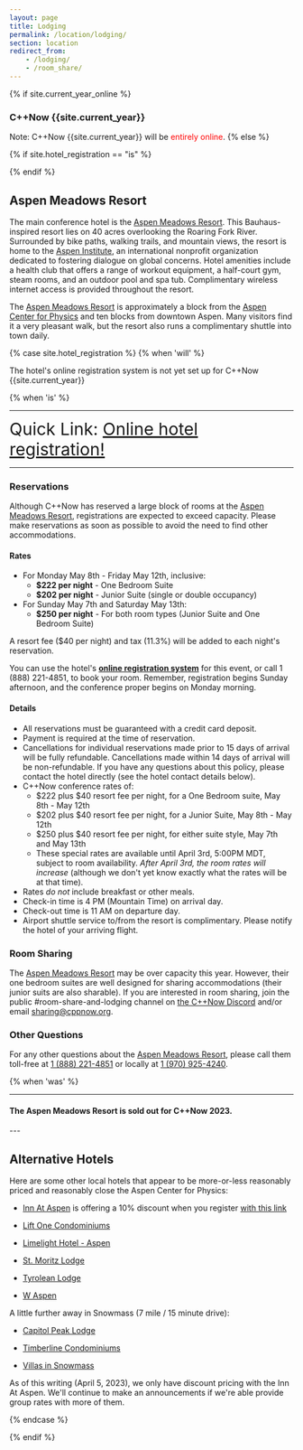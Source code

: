 ```yaml
---
layout: page
title: Lodging
permalink: /location/lodging/
section: location
redirect_from:
    - /lodging/
    - /room_share/
---
```

{% if site.current_year_online %}
### C++Now {{site.current_year}}

Note: C++Now {{site.current_year}} will be <span style="color: red;">entirely online</span>.
{% else %}

<!-- <p class="highlight" markdown="1">The Aspen Meadows Resort has sold out for C++Now 2019.</p>

![Limelight Hotel - Aspen](/assets/img/location/Limelight/Limelight.jpeg "Limelight Hotel - Aspen"){:style="float: right;margin-right: 7px;margin-top: 7px; width: 240px"}

Our overflow property will be the beautiful [Limelight Hotel - Aspen](https://www.limelighthotels.com/aspen).  

We are working on a special C++Now attendee rate for the overflow property but wanted to give you details about the hotel. Until we have a contract in place, we don't have registration information available.

![Karen Krueger](/assets/img/staff/karen-closeup.jpeg "Karen Krueger"){:style="float: left;margin-right: 7px;margin-top: 7px; width: 160px"}

For now, please contact [Karen Krueger with Krueger Event Management](mailto:Karen@KruegerEvents.com) and provide your contact information along with your arrival and departure dates.  She will send your confirmation number to you as soon as it is available.  You can email [Karen@KruegerEvents.com](mailto:Karen@KruegerEvents.com) and she will work directly with you.


<p class="highlight" markdown="1">To reserve your room use [the C++Now 2019 Limelight booking link](https://gc.synxis.com/rez.aspx?Hotel=56474&Chain=10237&template=rASELL&shell=rASELL&arrive=5/5/2019&depart=5/10/2019&adult=1&child=0&promo=CPLUSPLUSNOW).

If you would rather call (or if you are not staying five nights), you can call John Knechtel at (970) 925-3323 and let him know you are attending the conference.

Note that because we are within thirty days, payment is due in full and no cancelations are possible.</p>

![Limelight Hotel - Aspen Lounge](/assets/img/location/Limelight/Limelight lounge.jpeg "Limelight Hotel - Aspen Lounge"){:style="float: right;margin-right: 7px;margin-top: 7px; width: 280px"}

The Limelight provides free shuttle service to an from the airport. Please review [the information here](https://www.limelighthotels.com/aspen/the-hotel/getting-here) about arranging your pickup.

Just a mile from the Aspen Center for Physics, take advantage of the complimentary bicycles or enjoy a walk in the clear mountain air. 

Hotel amenities include a complimentary full breakfast buffet from 7:00am – 10:00am daily, free wifi throughout the hotel, and underground electric car charging stations. The property boasts an outdoor pool, hot tub and fitness room. On each of our two rooftop terraces you’ll find overstuffed lounge chairs, wrap-around sofas and dining tables and enjoy incredible views of the surrounding Rocky Mountains.

![Limelight Hotel - Aspen Pool](/assets/img/location/Limelight/Limelight pool.jpeg "Limelight Hotel - Aspen Pool"){:style="float: left;margin-right: 7px;margin-top: 7px; width: 280px"}

Sleeping rooms have high ceilings, big windows, contemporary décor, granite and marble finishes, king beds and oversized closets.

Overnight parking is self-park, underground garage is $18, which is accessible around the clock. There are also $5 parking permits for the residential area surrounding the hotel, which are valid for up to one week.

Our overflow block size will be limited, so do not delay:

<p style="text-align: center; font-size: 40px;"><a href="mailto:Karen@KruegerEvents.com">Reserve Now</a></p>
-->

<!-- 
---
<p class="highlight" markdown="1">The Aspen Meadows Resort has sold out for C++Now 2019.</p>
---
 -->

{% if site.hotel_registration == "is" %}

{% endif %}

## Aspen Meadows Resort

The main conference hotel is the [Aspen Meadows Resort](https://www.aspenmeadows.com/). This Bauhaus-inspired resort lies on 40 acres overlooking the Roaring Fork River. Surrounded by bike paths, walking trails, and mountain views, the resort is home to the [Aspen Institute](https://www.aspeninstitute.org/), an international nonprofit organization dedicated to fostering dialogue on global concerns. Hotel amenities include a health club that offers a range of workout equipment, a half-court gym, steam rooms, and an outdoor pool and spa tub. Complimentary wireless internet access is provided throughout the resort. 

The [Aspen Meadows Resort](https://www.aspenmeadows.com/) is approximately a block from the [Aspen Center for Physics](https://www.aspenphys.org/) and ten blocks from downtown Aspen. Many visitors find it a very pleasant walk, but the resort also runs a complimentary shuttle into town daily.

{% case site.hotel_registration %}
  {% when 'will' %}

The hotel's online registration system is not yet set up for C++Now {{site.current_year}}

  {% when 'is' %}

<hr>

<span style="font-size:30px">Quick Link: [Online hotel registration!]({{site.online_link_for_Meadows_reservation}})</span>

<hr>

### Reservations

Although C++Now has reserved a large block of rooms at the [Aspen Meadows Resort](https://www.aspenmeadows.com/), registrations are expected to exceed capacity. Please make reservations as soon as possible to avoid the need to find other accommodations.

#### Rates
* For Monday May 8th - Friday May 12th, inclusive:
  * **$222 per night** - One Bedroom Suite
  * **$202 per night** - Junior Suite (single or double occupancy)
* For Sunday May 7th and Saturday May 13th:
  * **$250 per night** - For both room types (Junior Suite and One Bedroom Suite)

A resort fee ($40 per night) and tax (11.3%) will be added to each night's reservation.

You can use the hotel's **[online registration system]({{site.online_link_for_Meadows_reservation}})** for this event, or call 1 (888) 221-4851, to book your room. Remember, registration begins Sunday afternoon, and the conference proper begins on Monday morning.

#### Details

* All reservations must be guaranteed with a credit card deposit.
* Payment is required at the time of reservation.
* Cancellations for individual reservations made prior to 15 days of arrival will be fully refundable. Cancellations made within 14 days of arrival will be non-refundable. If you have any questions about this policy, please contact the hotel directly (see the hotel contact details below).
* C++Now conference rates of:
  * $222 plus $40 resort fee per night, for a One Bedroom suite, May 8th - May 12th
  * $202 plus $40 resort fee per night, for a Junior Suite, May 8th - May 12th
  * $250 plus $40 resort fee per night, for either suite style, May 7th and May 13th
  * These special rates are available until April 3rd, 5:00PM MDT, subject to room availability.  _After April 3rd, the room rates will increase_ (although we don't yet know exactly what the rates will be at that time).
* Rates _do not_ include breakfast or other meals.
* Check-in time is 4 PM (Mountain Time) on arrival day.
* Check-out time is 11 AM on departure day.
* Airport shuttle service to/from the resort is complimentary. Please notify the hotel of your arriving flight.


### Room Sharing

The [Aspen Meadows Resort](https://www.aspenmeadows.com/) may be over capacity this year. However, their one bedroom suites are well designed for sharing accommodations (their junior suits are also sharable). If you are interested in room sharing, join the  public #room-share-and-lodging channel on [the C++Now Discord](https://discord.gg/UZWwKFa6rr) and/or email [sharing@cppnow.org](mailto:sharing@cppnow.org).



### Other Questions

For any other questions about the [Aspen Meadows Resort](https://www.aspenmeadows.com/), please call them toll-free at [1 (888) 221-4851](tel:1-888-221-4851) or locally at [1 (970) 925-4240](tel:1-970-925-4240).

{% when 'was' %}

---
<h4 class="highlight" markdown="1">The Aspen Meadows Resort is sold out for C++Now 2023.</h4>
---

## Alternative Hotels

Here are some other local hotels that appear to be more-or-less reasonably priced and reasonably close the Aspen Center for Physics:

* [Inn At Aspen](https://www.innataspen.com/) is offering a 10% discount when you register [with this link](https://reservations.travelclick.com/115331?groupID=3883144)

* [Lift One Condominiums](https://liftone.com/)

* [Limelight Hotel - Aspen](https://www.limelighthotels.com/aspen)

* [St. Moritz Lodge](https://www.stmoritzlodge.com/)

* [Tyrolean Lodge](https://www.tyroleanlodge.com/)

* [W Aspen](https://www.marriott.com/en-us/hotels/asewh-w-aspen/overview/)

A little further away in Snowmass (7 mile / 15 minute drive):

* [Capitol Peak Lodge](https://snowmassmountainlodging.com/properties/capitol-peak/?utm_source=extnet&utm_medium=yext)

* [Timberline Condominiums](http://www.thetimberline.com/?sa=X&ved=0CLwPEMiuA2oYChMIgKzv2KaJ_gIVAAAAAB0AAAAAEMYE)

* [Villas in Snowmass](https://www.hyatt.com/en-US/hotel/colorado/villas-at-snowmass-club-a-destination-residence-snowmass/denos?src=corp_lclb_gmb_seo_denos)

As of this writing (April 5, 2023), we only have discount pricing with the Inn At Aspen.  We'll continue to make an announcements if we're able provide group rates with more of them.

{% endcase %}


{% endif %}
